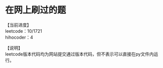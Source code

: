 # 在网上刷过的题

【当前进度】  
leetcode：10/1721  
hihocoder：4  

【说明】  
leetcode版本代码均为网站提交通过版本代码，但不表示可以直接在py文件内运行。  


